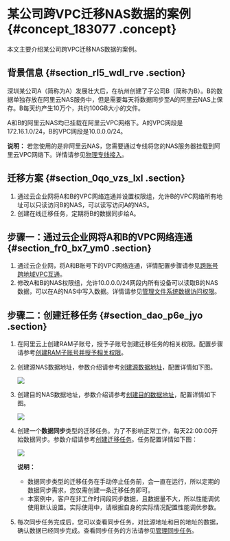 # 某公司跨VPC迁移NAS数据的案例 {#concept_183077 .concept}

本文主要介绍某公司跨VPC迁移NAS数据的案例。

## 背景信息 {#section_rl5_wdl_rve .section}

深圳某公司A（简称为A）发展壮大后，在杭州创建了子公司B（简称为B）。B的数据单独存放在阿里云NAS服务中，但是需要每天将数据同步至A的阿里云NAS上保存。B每天约产生10万个，共约100GB大小的文件。

A和B的阿里云NAS均已挂载在阿里云VPC网络下。A的VPC网段是172.16.1.0/24，B的VPC网段是10.0.0.0/24。

**说明：** 若您使用的是非阿里云NAS，您需要通过专线将您的NAS服务器挂载到阿里云VPC网络下。详情请参见[物理专线接入](../../../../dita-oss-bucket/SP_72/DNexpressconnect1847151/ZH-CN_TP_13831.md#)。

## 迁移方案 {#section_0qo_vzs_lxl .section}

1.  通过云企业网将A和B的VPC网络连通并设置权限组，允许B的VPC网络所有地址可以只读访问B的NAS，可以读写访问A的NAS。
2.  创建在线迁移任务，定期将B的数据同步给A。

## 步骤一：通过云企业网将A和B的VPC网络连通 {#section_fr0_bx7_ym0 .section}

1.  通过云企业网，将A和B账号下的VPC网络连通，详情配置步骤请参见[跨账号跨地域VPC互通](../../../../dita-oss-bucket/SP_17/DNBACK1824530/ZH-CN_TP_3047.md#)。
2.  修改A和B的NAS权限组，允许10.0.0.0/24网段内所有设备可以读取B的NAS数据，可以在A的NAS中写入数据。详情请参见[管理文件系统数据访问权限](../../../../dita-oss-bucket/SP_111/DNnas1882233/ZH-CN_TP_18697_V5.md#)。

## 步骤二：创建迁移任务 {#section_dao_p6e_jyo .section}

1.  在阿里云上创建RAM子账号，授予子账号创建迁移任务的相关权限。配置步骤请参考[创建RAM子账号并授予相关权限](../../../../dita-oss-bucket/SP_188/DNHCS_MGW18101150/ZH-CN_TP_65250.md#ul_z1k_23n_qfb)。
2.  创建源NAS数据地址，参数介绍请参考[创建源数据地址](../../../../dita-oss-bucket/SP_188/DNHCS_MGW18101151/ZH-CN_TP_65295_V5.md#one)，配置详情如下图。

    ![](images/45080_zh-CN.png)

3.  创建目的NAS数据地址，参数介绍请参考[创建目的数据地址](../../../../dita-oss-bucket/SP_188/DNHCS_MGW18101151/ZH-CN_TP_65295_V5.md#section_jzz_pjj_yfb)，配置详情如下图。

    ![](images/45081_zh-CN.png)

4.  创建一个**数据同步**类型的迁移任务。为了不影响正常工作，每天22:00:00开始数据同步。参数介绍请参考[创建迁移任务](../../../../dita-oss-bucket/SP_188/DNHCS_MGW18101151/ZH-CN_TP_65295_V5.md#section_ksy_xmy_pfb)。任务配置详情如下图：

    ![](images/45090_zh-CN.png)

    **说明：** 

    -   数据同步类型的迁移任务在手动停止任务前，会一直在运行，所以定期的数据同步需求，您仅需创建一条迁移任务即可。
    -   本案例中，客户在非工作时间段同步数据，且数据量不大，所以性能调优使用默认设置。实际使用中，请根据自身的实际情况配置性能调优参数。
5.  每次同步任务完成后，您可以查看同步任务，对比源地址和目的地址的数据，确认数据已经同步完成。查看同步任务的方法请参见[管理同步任务](../../../../dita-oss-bucket/SP_188/DNHCS_MGW18101151/ZH-CN_TP_65296_V6.md#ul_rs2_4vn_yfb)。

